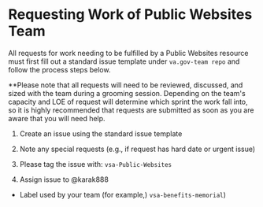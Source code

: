 # Requesting Work of Public Websites Team

All requests for work needing to be fulfilled by a Public Websites resource must first fill out a standard issue template under ```va.gov-team repo``` and follow the process steps below. 

**Please note that all requests will need to be reviewed, discussed, and sized with the team during a grooming session.  Depending on the team's capacity and LOE of request will determine which sprint the work fall into, so it is highly recommended that requests are submitted as soon as you are aware that you will need help. 

1. Create an issue using the standard issue template

3. Note any special requests (e.g., if request has hard date or urgent issue)

6. Please tag the issue with: `vsa-Public-Websites` 
7. Assign issue to @karak888
- Label used by your team (for example,) ```vsa-benefits-memorial```)

